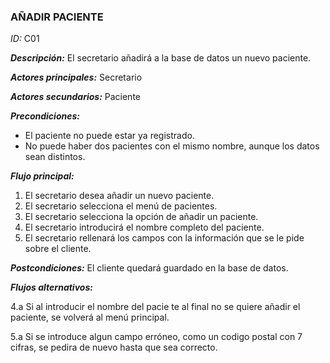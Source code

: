 ### **AÑADIR PACIENTE**
*ID:* C01	

__*Descripción:*__ El secretario añadirá a la base de datos un nuevo paciente.

__*Actores principales:*__ Secretario	

__*Actores secundarios:*__ Paciente

__*Precondiciones:*__
* El paciente no puede estar ya registrado.
* No puede haber dos pacientes con el mismo nombre, aunque los datos sean distintos.

__*Flujo principal:*__
1. El secretario desea añadir un nuevo paciente.
2. El secretario selecciona el menú de pacientes.
3. El secretario selecciona la opción de añadir un paciente.
4. El secretario introducirá el nombre completo del paciente.
5. El secretario rellenará los campos con la información que se le pide sobre el cliente.

__*Postcondiciones:*__
El cliente quedará guardado en la base de datos.

__*Flujos alternativos:*__

4.a Si al introducir el nombre del pacie te al final no se quiere añadir el paciente, se volverá  al menú principal.

5.a Si se introduce algun campo erróneo, como un codigo postal con 7 cifras, se pedira de nuevo hasta que sea correcto.

